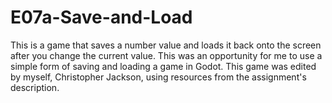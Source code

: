 # E07a-Save-and-Load    

This is a game that saves a number value and loads it back onto the screen after you change the current value.
This was an opportunity for me to use a simple form of saving and loading a game in Godot.
This game was edited by myself, Christopher Jackson, using resources from the assignment's description.